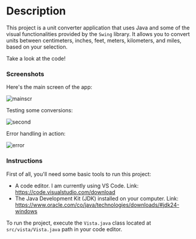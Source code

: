 # Description

This project is a unit converter application that uses Java and some of the visual functionalities provided by the `Swing` library.
It allows you to convert units between centimeters, inches, feet, meters, kilometers, and miles, based on your selection.

Take a look at the code!

### Screenshots 

Here's the main screen of the app:

![mainscr](https://github.com/user-attachments/assets/bb44e8f5-f534-4874-b3f9-a2fc621fa51e)

Testing some conversions:

![second](https://github.com/user-attachments/assets/93bf0c94-13ce-426e-9b0b-19f58a3e1c05)

Error handling in action:

![error](https://github.com/user-attachments/assets/d0111828-0910-4967-8328-e0dbf8badce6)

### Instructions

First of all, you'll need some basic tools to run this project:

* A code editor. I am currently using VS Code. Link: https://code.visualstudio.com/download
* The Java Development Kit (JDK) installed on your computer. Link: https://www.oracle.com/co/java/technologies/downloads/#jdk24-windows

To run the project, execute the `Vista.java` class located at `src/vista/Vista.java` path in your code editor.
